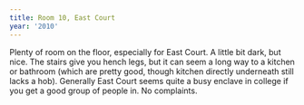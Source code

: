 ```yaml
---
title: Room 10, East Court
year: '2010'
---
```


Plenty of room on the floor, especially for East Court. A little bit dark, but nice. The stairs give you hench legs, but it can seem a long way to a kitchen or bathroom (which are pretty good, though kitchen directly underneath still lacks a hob). Generally East Court seems quite a busy enclave in college if you get a good group of people in. No complaints.